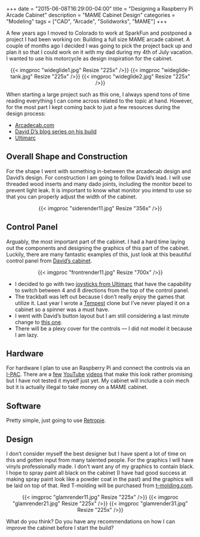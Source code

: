 +++
date = "2015-06-08T16:29:00-04:00"
title = "Designing a Raspberry Pi Arcade Cabinet"
description = "MAME Cabinet Design"
categories = "Modeling"
tags = ["CAD", "Arcade", "Solidworks", "MAME"]
+++

A few years ago I moved to Colorado to work at SparkFun and postponed a project I had been working on: Building a full size MAME arcade cabinet. A couple of months ago I decided I was going to pick the project back up and plan it so that I could work on it with my dad during my 4th of July vacation. I wanted to use his motorcycle as design inspiration for the cabinet.

<center>
	{{< imgproc "wideglide1.jpg" Resize "225x" />}}
	{{< imgproc "wideglide-tank.jpg" Resize "225x" />}}
	{{< imgproc "wideglide2.jpg" Resize "225x" />}}
</center>

When starting a large project such as this one, I always spend tons of time reading everything I can come across related to the topic at hand. However, for the most part I kept coming back to just a few resources during the design process:

- [Arcadecab.com](http://www.arcadecab.com/)
- [David D’s blog series on his build](http://dahlstrom.sytes.net/techblog/?p=124)
- [Ultimarc](http://www.ultimarc.com/)

## Overall Shape and Construction

For the shape I went with something in-between the arcadecab design and David’s design. For construction I am going to follow David’s lead. I will use threaded wood inserts and many dado joints, including the monitor bezel to prevent light leak. It is important to know what monitor you intend to use so that you can properly adjust the width of the cabinet.

<center>{{< imgproc "siderender11.jpg" Resize "356x" />}}</center>

## Control Panel

Arguably, the most important part of the cabinet. I had a hard time laying out the components and designing the graphics of this part of the cabinet. Luckily, there are many fantastic examples of this, just look at this beautiful control panel from [David’s cabinet](http://sachi.sytes.net/techblog/wp-content/uploads/2012/06/IMG_4754.jpg).

<center>{{< imgproc "frontrender11.jpg" Resize "700x" />}}</center>

- I decided to go with two [joysticks from Ultimarc](http://www.ultimarc.com/controls.html) that have the capability to switch between 4 and 8 directions from the top of the control panel.
- The trackball was left out because I don’t really enjoy the games that utilize it.
Last year I wrote a [Tempest](http://sparkfun.github.io/Dino_Eggs/#spookfest) clone but I’ve never played it on a cabinet so a spinner was a must have.
- I went with David’s button layout but I am still considering a last minute change to [this one](http://blog.jameskiefer.com/wp-content/uploads/2016/12/vewlix_s1.png).
- There will be a plexy cover for the controls — I did not model it because I am lazy.

## Hardware

For hardware I plan to use an Raspberry Pi and connect the controls via an [I-PAC](http://www.ultimarc.com/ipac.html). There are a [few](https://www.youtube.com/watch?v=DeuPHbxjJVw) [YouTube](https://www.youtube.com/watch?v=oNlSK4v0kBI) [videos](https://www.youtube.com/watch?v=Cn7WWqWjABQ) that make this look rather promising but I have not tested it myself just yet. My cabinet will include a coin mech but it is actually illegal to take money on a MAME cabinet.

## Software

Pretty simple, just going to use [Retropie](http://blog.petrockblock.com/retropie/).

## Design

I don’t consider myself the best designer but I have spent a lot of time on this and gotten input from many talented people. For the graphics I will have vinyls professionally made. I don’t want any of my graphics to contain black. I hope to spray paint all black on the cabinet (I have had good success at making spray paint look like a powder coat in the past) and the graphics will be laid on top of that. Red T-molding will be purchased from [t-molding.com](http://www.t-molding.com/).

<center>
	{{< imgproc "glamrender11.jpg" Resize "225x" />}}
	{{< imgproc "glamrender21.jpg" Resize "225x" />}}
	{{< imgproc "glamrender31.jpg" Resize "225x" />}}
</center>

What do you think? Do you have any recommendations on how I can improve the cabinet before I start the build?
